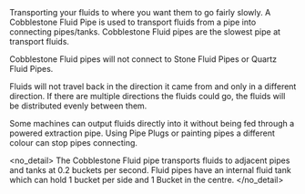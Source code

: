 <lore>
Transporting your fluids to where you want them to go fairly slowly.
</lore>
<no_lore>
A Cobblestone Fluid Pipe is used to transport fluids from a pipe into connecting pipes/tanks.
</no_lore>

<recipes stack="buildcrafttransport:pipe_cobble_fluid"/>

<chapter name="Pipe Mechanics"/>
Cobblestone Fluid pipes are the slowest pipe at transport fluids.

Cobblestone Fluid pipes will not connect to Stone Fluid Pipes or Quartz Fluid Pipes.

Fluids will not travel back in the direction it came from and only in a different direction.
If there are multiple directions the fluids could go, the fluids will be distributed evenly between them.

Some machines can output fluids directly into it without being fed through a powered extraction pipe.
Using Pipe Plugs or painting pipes a different colour can stop pipes connecting.

<no_detail>
The Cobblestone Fluid pipe transports fluids to adjacent pipes and tanks at 0.2 buckets per second.
Fluid pipes have an internal fluid tank which can hold 1 bucket per side and 1 Bucket in the centre.
</no_detail>

<usages stack="buildcrafttransport:pipe_cobble_fluid"/>